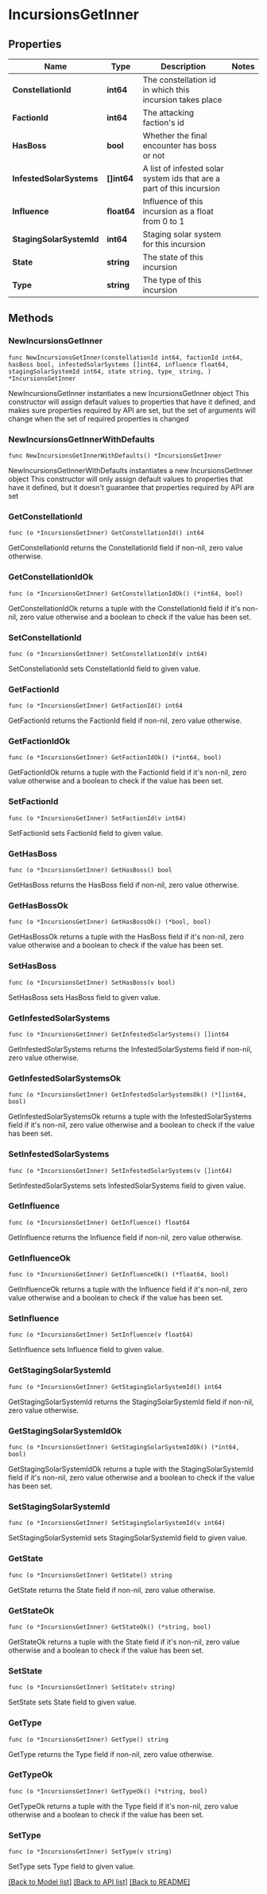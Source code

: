 # IncursionsGetInner

## Properties

Name | Type | Description | Notes
------------ | ------------- | ------------- | -------------
**ConstellationId** | **int64** | The constellation id in which this incursion takes place | 
**FactionId** | **int64** | The attacking faction&#39;s id | 
**HasBoss** | **bool** | Whether the final encounter has boss or not | 
**InfestedSolarSystems** | **[]int64** | A list of infested solar system ids that are a part of this incursion | 
**Influence** | **float64** | Influence of this incursion as a float from 0 to 1 | 
**StagingSolarSystemId** | **int64** | Staging solar system for this incursion | 
**State** | **string** | The state of this incursion | 
**Type** | **string** | The type of this incursion | 

## Methods

### NewIncursionsGetInner

`func NewIncursionsGetInner(constellationId int64, factionId int64, hasBoss bool, infestedSolarSystems []int64, influence float64, stagingSolarSystemId int64, state string, type_ string, ) *IncursionsGetInner`

NewIncursionsGetInner instantiates a new IncursionsGetInner object
This constructor will assign default values to properties that have it defined,
and makes sure properties required by API are set, but the set of arguments
will change when the set of required properties is changed

### NewIncursionsGetInnerWithDefaults

`func NewIncursionsGetInnerWithDefaults() *IncursionsGetInner`

NewIncursionsGetInnerWithDefaults instantiates a new IncursionsGetInner object
This constructor will only assign default values to properties that have it defined,
but it doesn't guarantee that properties required by API are set

### GetConstellationId

`func (o *IncursionsGetInner) GetConstellationId() int64`

GetConstellationId returns the ConstellationId field if non-nil, zero value otherwise.

### GetConstellationIdOk

`func (o *IncursionsGetInner) GetConstellationIdOk() (*int64, bool)`

GetConstellationIdOk returns a tuple with the ConstellationId field if it's non-nil, zero value otherwise
and a boolean to check if the value has been set.

### SetConstellationId

`func (o *IncursionsGetInner) SetConstellationId(v int64)`

SetConstellationId sets ConstellationId field to given value.


### GetFactionId

`func (o *IncursionsGetInner) GetFactionId() int64`

GetFactionId returns the FactionId field if non-nil, zero value otherwise.

### GetFactionIdOk

`func (o *IncursionsGetInner) GetFactionIdOk() (*int64, bool)`

GetFactionIdOk returns a tuple with the FactionId field if it's non-nil, zero value otherwise
and a boolean to check if the value has been set.

### SetFactionId

`func (o *IncursionsGetInner) SetFactionId(v int64)`

SetFactionId sets FactionId field to given value.


### GetHasBoss

`func (o *IncursionsGetInner) GetHasBoss() bool`

GetHasBoss returns the HasBoss field if non-nil, zero value otherwise.

### GetHasBossOk

`func (o *IncursionsGetInner) GetHasBossOk() (*bool, bool)`

GetHasBossOk returns a tuple with the HasBoss field if it's non-nil, zero value otherwise
and a boolean to check if the value has been set.

### SetHasBoss

`func (o *IncursionsGetInner) SetHasBoss(v bool)`

SetHasBoss sets HasBoss field to given value.


### GetInfestedSolarSystems

`func (o *IncursionsGetInner) GetInfestedSolarSystems() []int64`

GetInfestedSolarSystems returns the InfestedSolarSystems field if non-nil, zero value otherwise.

### GetInfestedSolarSystemsOk

`func (o *IncursionsGetInner) GetInfestedSolarSystemsOk() (*[]int64, bool)`

GetInfestedSolarSystemsOk returns a tuple with the InfestedSolarSystems field if it's non-nil, zero value otherwise
and a boolean to check if the value has been set.

### SetInfestedSolarSystems

`func (o *IncursionsGetInner) SetInfestedSolarSystems(v []int64)`

SetInfestedSolarSystems sets InfestedSolarSystems field to given value.


### GetInfluence

`func (o *IncursionsGetInner) GetInfluence() float64`

GetInfluence returns the Influence field if non-nil, zero value otherwise.

### GetInfluenceOk

`func (o *IncursionsGetInner) GetInfluenceOk() (*float64, bool)`

GetInfluenceOk returns a tuple with the Influence field if it's non-nil, zero value otherwise
and a boolean to check if the value has been set.

### SetInfluence

`func (o *IncursionsGetInner) SetInfluence(v float64)`

SetInfluence sets Influence field to given value.


### GetStagingSolarSystemId

`func (o *IncursionsGetInner) GetStagingSolarSystemId() int64`

GetStagingSolarSystemId returns the StagingSolarSystemId field if non-nil, zero value otherwise.

### GetStagingSolarSystemIdOk

`func (o *IncursionsGetInner) GetStagingSolarSystemIdOk() (*int64, bool)`

GetStagingSolarSystemIdOk returns a tuple with the StagingSolarSystemId field if it's non-nil, zero value otherwise
and a boolean to check if the value has been set.

### SetStagingSolarSystemId

`func (o *IncursionsGetInner) SetStagingSolarSystemId(v int64)`

SetStagingSolarSystemId sets StagingSolarSystemId field to given value.


### GetState

`func (o *IncursionsGetInner) GetState() string`

GetState returns the State field if non-nil, zero value otherwise.

### GetStateOk

`func (o *IncursionsGetInner) GetStateOk() (*string, bool)`

GetStateOk returns a tuple with the State field if it's non-nil, zero value otherwise
and a boolean to check if the value has been set.

### SetState

`func (o *IncursionsGetInner) SetState(v string)`

SetState sets State field to given value.


### GetType

`func (o *IncursionsGetInner) GetType() string`

GetType returns the Type field if non-nil, zero value otherwise.

### GetTypeOk

`func (o *IncursionsGetInner) GetTypeOk() (*string, bool)`

GetTypeOk returns a tuple with the Type field if it's non-nil, zero value otherwise
and a boolean to check if the value has been set.

### SetType

`func (o *IncursionsGetInner) SetType(v string)`

SetType sets Type field to given value.



[[Back to Model list]](../README.md#documentation-for-models) [[Back to API list]](../README.md#documentation-for-api-endpoints) [[Back to README]](../README.md)


